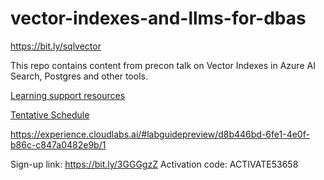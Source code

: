 # vector-indexes-and-llms-for-dbas

https://bit.ly/sqlvector


This repo contains content from precon talk on Vector Indexes in Azure AI Search, Postgres and other tools.

[Learning support resources](RESOURCES.md)

[Tentative Schedule](SCHEDULE.md)

https://experience.cloudlabs.ai/#labguidepreview/d8b446bd-6fe1-4e0f-b86c-c847a0482e9b/1

Sign-up link: https://bit.ly/3GGGgzZ
Activation code: ACTIVATE53658
